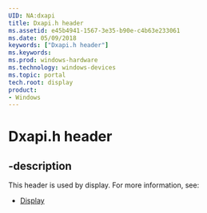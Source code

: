 ```yaml
---
UID: NA:dxapi
title: Dxapi.h header
ms.assetid: e45b4941-1567-3e35-b90e-c4b63e233061
ms.date: 05/09/2018
keywords: ["Dxapi.h header"]
ms.keywords: 
ms.prod: windows-hardware
ms.technology: windows-devices
ms.topic: portal
tech.root: display
product:
- Windows
---
```


# Dxapi.h header


## -description


This header is used by display. For more information, see:

- [Display](../_display/index.md)
